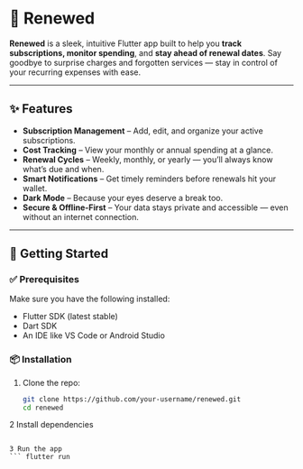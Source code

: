 # 🔄 Renewed

**Renewed** is a sleek, intuitive Flutter app built to help you **track subscriptions, monitor spending**, and **stay ahead of renewal dates**. Say goodbye to surprise charges and forgotten services — stay in control of your recurring expenses with ease.

---

## ✨ Features

- **Subscription Management** – Add, edit, and organize your active subscriptions.
- **Cost Tracking** – View your monthly or annual spending at a glance.
- **Renewal Cycles** – Weekly, monthly, or yearly — you’ll always know what’s due and when.
- **Smart Notifications** – Get timely reminders before renewals hit your wallet.
- **Dark Mode** – Because your eyes deserve a break too.
- **Secure & Offline-First** – Your data stays private and accessible — even without an internet connection.

---

## 🚀 Getting Started

### ✅ Prerequisites

Make sure you have the following installed:
- Flutter SDK (latest stable)
- Dart SDK
- An IDE like VS Code or Android Studio

### 📦 Installation

1. Clone the repo:
   ```bash
   git clone https://github.com/your-username/renewed.git
   cd renewed

2 Install dependencies
   ```flutter pub get

3 Run the app
   ``` flutter run